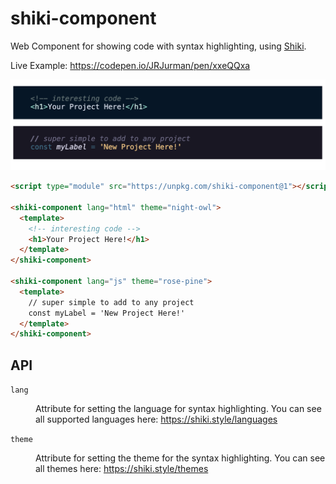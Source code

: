 # shiki-component

Web Component for showing code with syntax highlighting, using [Shiki](https://shiki.style/).

Live Example: https://codepen.io/JRJurman/pen/xxeQQxa

<img src="./preview.png">

```html
<script type="module" src="https://unpkg.com/shiki-component@1"></script>

<shiki-component lang="html" theme="night-owl">
  <template>
    <!-- interesting code -->
    <h1>Your Project Here!</h1>
  </template>
</shiki-component>

<shiki-component lang="js" theme="rose-pine">
  <template>
    // super simple to add to any project
    const myLabel = 'New Project Here!'
  </template>
</shiki-component>
```

## API

<dl>
<dt><code>lang</code></dt>
<dd>

Attribute for setting the language for syntax highlighting. You can see all supported languages here:
https://shiki.style/languages

</dd>

<dt><code>theme</code></dt>
<dd>

Attribute for setting the theme for the syntax highlighting. You can see all themes here: https://shiki.style/themes

</dd>
